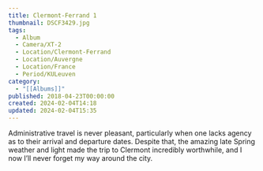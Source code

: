 ```yaml
---
title: Clermont-Ferrand 1
thumbnail: DSCF3429.jpg
tags:
  - Album
  - Camera/XT-2
  - Location/Clermont-Ferrand
  - Location/Auvergne
  - Location/France
  - Period/KULeuven
category:
  - "[[Albums]]"
published: 2018-04-23T00:00:00
created: 2024-02-04T14:18
updated: 2024-02-04T15:35
---
```

Administrative travel is never pleasant, particularly when one lacks agency as to their arrival and departure dates. Despite that, the amazing late Spring weather and light made the trip to Clermont incredibly worthwhile, and I now I’ll never forget my way around the city.

